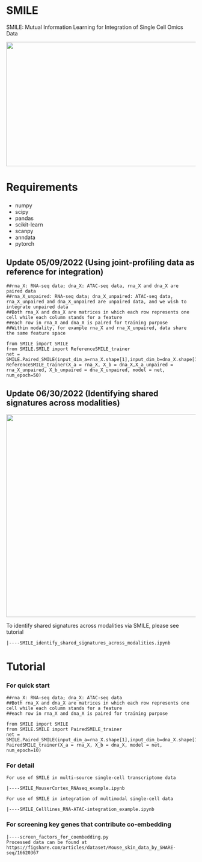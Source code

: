 # SMILE
SMILE: Mutual Information Learning for Integration of Single Cell Omics Data 

<img src="https://github.com/rpmccordlab/SMILE/blob/main/SMILE_logo.jpg" width="696" height="331">

# Requirements
###
* numpy
* scipy
* pandas
* scikit-learn
* scanpy
* anndata
* pytorch

## Update 05/09/2022 (Using joint-profiling data as reference for integration)
    ##rna_X: RNA-seq data; dna_X: ATAC-seq data, rna_X and dna_X are paired data
    ##rna_X_unpaired: RNA-seq data; dna_X_unpaired: ATAC-seq data, rna_X_unpaired and dna_X_unpaired are unpaired data, and we wish to integrate unpaired data
    ##Both rna_X and dna_X are matrices in which each row represents one cell while each column stands for a feature
    ##each row in rna_X and dna_X is paired for training purpose
    ##Within modality, for example rna_X and rna_X_unpaired, data share the same feature space
    
    from SMILE import SMILE
    from SMILE.SMILE import ReferenceSMILE_trainer
    net = SMILE.Paired_SMILE(input_dim_a=rna_X.shape[1],input_dim_b=dna_X.shape[1],clf_out=25)
    ReferenceSMILE_trainer(X_a = rna_X, X_b = dna_X,X_a_unpaired = rna_X_unpaired, X_b_unpaired = dna_X_unpaired, model = net, num_epoch=50)

## Update 06/30/2022 (Identifying shared signatures across modalities)

<img src="https://github.com/rpmccordlab/SMILE/blob/main/Tutorial/littleSMILE.jpg" width="780" height="540">

To identify shared signatures across modalities via SMILE, please see tutorial 

    |----SMILE_identify_shared_signatures_across_modalities.ipynb

# Tutorial

### For quick start
    ##rna_X: RNA-seq data; dna_X: ATAC-seq data
    ##Both rna_X and dna_X are matrices in which each row represents one cell while each column stands for a feature
    ##each row in rna_X and dna_X is paired for training purpose 
    
    from SMILE import SMILE
    from SMILE.SMILE import PairedSMILE_trainer
    net = SMILE.Paired_SMILE(input_dim_a=rna_X.shape[1],input_dim_b=dna_X.shape[1],clf_out=25)
    PairedSMILE_trainer(X_a = rna_X, X_b = dna_X, model = net, num_epoch=10)

### For detail
    For use of SMILE in multi-source single-cell transcriptome data

    |----SMILE_MouserCortex_RNAseq_example.ipynb

    For use of SMILE in integration of multimodal single-cell data

    |----SMILE_Celllines_RNA-ATAC-integration_example.ipynb
    
### For screening key genes that contribute co-embedding

    |----screen_factors_for_coembedding.py
    Processed data can be found at https://figshare.com/articles/dataset/Mouse_skin_data_by_SHARE-seq/16620367
